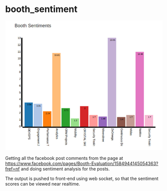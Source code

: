 # booth_sentiment

![alt tag](https://github.com/chitcode/booth_sentiment/blob/master/booth_sentiment.jpg)

Getting all the facebook post comments from the page at https://www.facebook.com/pages/Booth-Evaluation/1584944145054363?fref=nf and doing sentiment analysis for the posts.

The output is pushed to front-end using web socket, so that the sentiment scores can be viewed near realtime.

